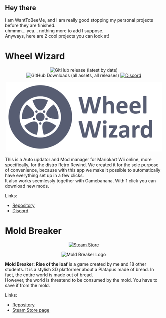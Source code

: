 ## Hey there  

I am WantToBeeMe, and I am really good stopping my personal projects before they are finished.  
uhmmm... yea... nothing more to add I suppose.  
Anyways, here are 2 cool projects you can look at!  

# Wheel Wizard
<p align="center">
  <img src="https://img.shields.io/github/v/release/patchzyy/WheelWizard?color=green&style=for-the-badge" alt="GitHub release (latest by date)" />
  <img src="https://img.shields.io/github/downloads/patchzyy/WheelWizard/total?color=green&style=for-the-badge" alt="GitHub Downloads (all assets, all releases)" />
  <a href="https://discord.gg/vZ7T2wJnsq">
    <img src="https://img.shields.io/discord/1253384439937896560?color=7289da&style=for-the-badge" alt="Discord" />
  </a>
</p>

<p align="center">
  <img src="images/WheelWizard_Title.png" alt="Wheel Wizard Logo" width="500"/>
</p>

This is a Auto updator and Mod manager for Mariokart Wii online, more specifically, for the distro Retro Rewind. We created it for the sole purpose of convenience, because with this app we make it possible to automatically have everything set up in a few clicks.  
It also works seemlessly together with Gamebanana. With 1 click you can download new mods.

Links: 
- [Repository](https://github.com/patchzyy/WheelWizard)
- [Discord](https://discord.gg/vZ7T2wJnsq)



# Mold Breaker
<p align="center">
  <a href="https://store.steampowered.com/app/3374700/Moldbreaker_Rise_of_the_Loaf/">
    <img src="https://img.shields.io/badge/Steam-Moldbreaker%3A%20Rise%20of%20the%20Loaf-blue?style=for-the-badge&logo=steam" alt="Steam Store" />
  </a>
</p>

<p align="center">
  <img src="images/MoldBreaker_Title.png" alt="Mold Breaker Logo" width="650"/>
</p>

**Mold Breaker: Rise of the loaf** is a game created by me and 18 other students. It is a stylish 3D platformer about a Platapus made of bread. In fact, the entire world is made out of bread.   
However, the world is threatend to be consumed by the mold. You have to save if from the mold.

Links: 
- [Repository](https://github.com/SillyBusinessInc/Moldbreaker)
- [Steam Store page](https://store.steampowered.com/app/3374700/Moldbreaker_Rise_of_the_Loaf/)
